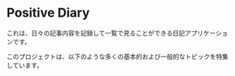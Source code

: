 # Positive Diary

これは、日々の記事内容を記録して一覧で見ることができる日記アプリケーションです。

このプロジェクトは、以下のような多くの基本的および一般的なトピックを特集しています。

